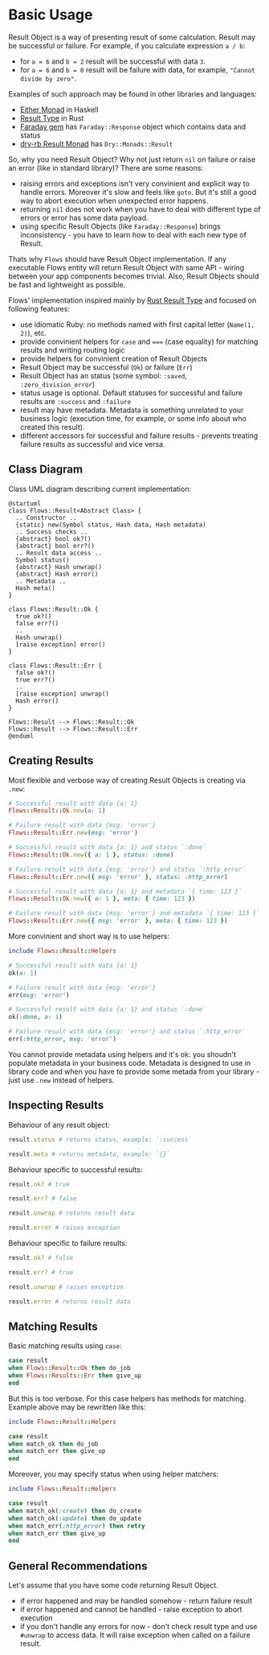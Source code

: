# Basic Usage

Result Object is a way of presenting result of some calculation. Result may be successful or failure.
For example, if you calculate expression `a / b`:

* for `a = 6` and `b = 2` result will be successful with data `3`.
* for `a = 6` and `b = 0` result will be failure with data, for example, `"Cannot divide by zero"`.

Examples of such approach may be found in other libraries and languages:

* [Either Monad](https://hackage.haskell.org/package/category-extras-0.52.0/docs/Control-Monad-Either.html) in Haskell
* [Result Type](https://doc.rust-lang.org/std/result/enum.Result.html) in Rust
* [Faraday gem](https://www.rubydoc.info/gems/faraday/Faraday/Response) has `Faraday::Response` object which contains data and status
* [dry-rb Result Monad](https://dry-rb.org/gems/dry-monads/result/) has `Dry::Monads::Result`

So, why you need Result Object? Why not just return `nil` on failure or raise an error (like in standard library)? There are some reasons:

* raising errors and exceptions isn't very convinient and explicit way to handle errors. Moreover it's slow and feels like `goto`. But it's still a good way to abort execution when unexpected error happens.
* returning `nil` does not work when you have to deal with different type of errors or error has some data payload.
* using specific Result Objects (like `Faraday::Response`) brings inconsistency - you have to learn how to deal with each new type of Result.

Thats why `Flows` should have Result Object implementation. If any executable Flows entity will return Result Object with same API - wiring between your app components becomes trivial. Also, Result Objects should be fast and lightweight as possible.

Flows' implementation inspired mainly by [Rust Result Type](https://doc.rust-lang.org/std/result/enum.Result.html) and focused on following features:

* use idiomatic Ruby: no methods named with first capital letter (`Name(1, 2)`), etc.
* provide convinient helpers for `case` and `===` (case equality) for matching results and writing routing logic
* provide helpers for convinient creation of Result Objects
* Result Object may be successful (`Ok`) or failure (`Err`)
* Result Object has an status (some symbol: `:saved`, `:zero_division_error`)
* status usage is optional. Default statuses for successful and failure results are `:success` and `:failure`
* result may have metadata. Metadata is something unrelated to your business logic (execution time, for example, or some info about who created this result).
* different accessors for successful and failure results - prevents treating failure results as successful and vice versa.

## Class Diagram

Class UML diagram describing current implementation:

```plantuml
@startuml
class Flows::Result<Abstract Class> {
  .. Constructor ..
  {static} new(Symbol status, Hash data, Hash metadata)
  .. Success checks ..
  {abstract} bool ok?()
  {abstract} bool err?()
  .. Result data access ..
  Symbol status()
  {abstract} Hash unwrap()
  {abstract} Hash error()
  .. Metadata ..
  Hash meta()
}

class Flows::Result::Ok {
  true ok?()
  false err?()
  ..
  Hash unwrap()
  [raise exception] error()
}

class Flows::Result::Err {
  false ok?()
  true err?()
  ..
  [raise exception] unwrap()
  Hash error()
}

Flows::Result --> Flows::Result::Ok
Flows::Result --> Flows::Result::Err
@enduml
```

## Creating Results

Most flexible and verbose way of creating Result Objects is creating via `.new`:

```ruby
# Successful result with data {a: 1}
Flows::Result::Ok.new(a: 1)

# Failure result with data {msg: 'error'}
Flows::Result::Err.new(msg: 'error')

# Successful result with data {a: 1} and status `:done`
Flows::Result::Ok.new({ a: 1 }, status: :done)

# Failure result with data {msg: 'error'} and status `:http_error`
Flows::Result::Err.new({ msg: 'error' }, status: :http_error)

# Successful result with data {a: 1} and metadata `{ time: 123 }`
Flows::Result::Ok.new({ a: 1 }, meta: { time: 123 })

# Failure result with data {msg: 'error'} and metadata `{ time: 123 }`
Flows::Result::Err.new({ msg: 'error' }, meta: { time: 123 })
```

More convinient and short way is to use helpers:

```ruby
include Flows::Result::Helpers

# Successful result with data {a: 1}
ok(a: 1)

# Failure result with data {msg: 'error'}
err(msg: 'error')

# Successful result with data {a: 1} and status `:done`
ok(:done, a: 1)

# Failure result with data {msg: 'error'} and status `:http_error`
err(:http_error, msg: 'error')
```

You cannot provide metadata using helpers and it's ok: you shoudn't populate metadata in your business code.
Metadata is designed to use in library code and when you have to provide some metada from your library - just use `.new` instead of helpers.

## Inspecting Results

Behaviour of any result object:

```ruby
result.status # returns status, example: `:success`

result.meta # returns metadata, example: `{}`
```

Behaviour specific to successful results:

```ruby
result.ok? # true

result.err? # false

result.unwrap # returns result data

result.error # raises exception
```

Behaviour specific to failure results:

```ruby
result.ok? # false

result.err? # true

result.unwrap # raises exception

result.error # returns result data
```

## Matching Results

Basic matching results using `case`:

```ruby
case result
when Flows::Result::Ok then do_job
when Flows::Results::Err then give_up
end
```

But this is too verbose. For this case helpers has methods for matching. Example above may be rewritten like this:

```ruby
include Flows::Result::Helpers

case result
when match_ok then do_job
when match_err then give_up
end
```

Moreover, you may specify status when using helper matchers:

```ruby
include Flows::Result::Helpers

case result
when match_ok(:create) then do_create
when match_ok(:update) then do_update
when match_err(:http_error) then retry
when match_err then give_up
end
```

## General Recommendations

Let's assume that you have some code returning Result Object.

* if error happened and may be handled somehow - return failure result
* if error happened and cannot be handled - raise exception to abort execution
* if you don't handle any errors for now - don't check result type and use `#unwrap` to access data. It will raise exception when called on a failure result.
